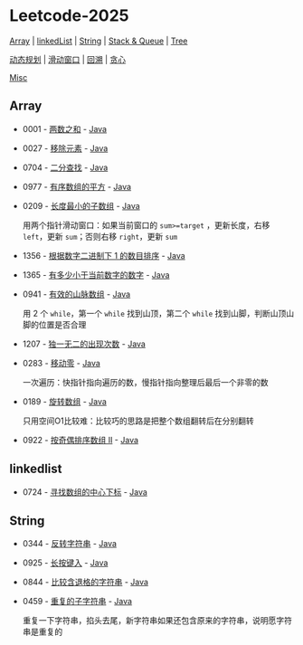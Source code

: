 # Leetcode-2025


[Array](#array) | [linkedList](#linkedlist) | [String](#string) | [Stack & Queue](#stack--queue) | [Tree](#tree)

[动态规划](#动态规划) | [滑动窗口](#滑动窗口) | [回溯](#回溯) | [贪心](#贪心)

[Misc](#misc)


## Array


- 0001 - [两数之和](https://leetcode.cn/problems/two-sum/description/) - [Java](java/src/main/java/q0001/Solution.java)


- 0027 - [移除元素](https://leetcode.cn/problems/remove-element/description/) - [Java](java/src/main/java/q0027/Solution.java)


- 0704 - [二分查找](https://leetcode.cn/problems/binary-search/description/) - [Java](java/src/main/java/q0704/Solution.java)


- 0977 - [有序数组的平方](https://leetcode.cn/problems/squares-of-a-sorted-array/description/) - [Java](java/src/main/java/0977/Solution.java)


- 0209 - [长度最小的子数组](https://leetcode.cn/problems/minimum-size-subarray-sum/description/) - [Java](java/src/main/java/q0209/Solution.java)

  用两个指针滑动窗口：如果当前窗口的 `sum>=target` ，更新长度，右移 `left`，更新 `sum`；否则右移 `right`，更新 `sum`


- 1356 - [根据数字二进制下 1 的数目排序](https://leetcode.cn/problems/sort-integers-by-the-number-of-1-bits/description/) - [Java](java/src/main/java/q1356/Solution.java)


- 1365 - [有多少小于当前数字的数字](https://leetcode.cn/problems/how-many-numbers-are-smaller-than-the-current-number/description/) - [Java](java/src/main/java/q1365/Solution.java)


- 0941 - [有效的山脉数组](https://leetcode.cn/problems/valid-mountain-array/) - [Java](java/src/main/java/q0941/Solution.java)

  用 2 个 `while`，第一个 `while` 找到山顶，第二个 `while` 找到山脚，判断山顶山脚的位置是否合理

- 1207 - [独一无二的出现次数](https://leetcode.cn/problems/unique-number-of-occurrences/description/) - [Java](java/src/main/java/q1207/Solution.java)


- 0283 - [移动零](https://leetcode.cn/problems/move-zeroes/description/) - [Java](java/src/main/java/q0283/Solution.java)

  一次遍历：快指针指向遍历的数，慢指针指向整理后最后一个非零的数

- 0189 - [旋转数组](https://leetcode.cn/problems/rotate-array/description/) - [Java](java/src/main/java/q0189/Solution.java)

  只用空间O1比较难：比较巧的思路是把整个数组翻转后在分别翻转

- 0922 - [按奇偶排序数组 II](https://leetcode.cn/problems/sort-array-by-parity-ii/) - [Java](java/src/main/java/q0922/Solution.java)


## linkedlist


- 0724 - [寻找数组的中心下标](https://leetcode.cn/problems/find-pivot-index/description/) - [Java](java/src/main/java/q0724/Solution.java)


## String

- 0344 - [反转字符串](https://leetcode.cn/problems/reverse-string/description/) - [Java](java/src/main/java/q0344/Solution.java)


- 0925 - [长按键入](https://leetcode.cn/problems/long-pressed-name/description/) - [Java](java/src/main/java/q0925/Solution.java)


- 0844 - [比较含退格的字符串](https://leetcode.cn/problems/backspace-string-compare/description/) - [Java](java/src/main/java/q0844/Solution.java)


- 0459 - [重复的子字符串](https://leetcode.cn/problems/repeated-substring-pattern/) - [Java](java/src/main/java/q0459/Solution.java)

  重复一下字符串，掐头去尾，新字符串如果还包含原来的字符串，说明愿字符串是重复的

